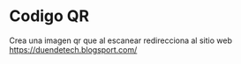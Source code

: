 # Codigo QR

 Crea una imagen qr que al escanear redirecciona al sitio web https://duendetech.blogsport.com/